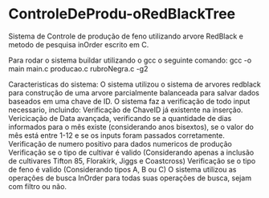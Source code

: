 # ControleDeProdu-oRedBlackTree
Sistema de Controle de produção de feno utilizando arvore RedBlack e metodo de pesquisa inOrder escrito em C.

Para rodar o sistema buildar utilizando o gcc o seguinte comando:
  gcc -o main main.c producao.c rubroNegra.c -g2


Caracteristicas do sistema:
O sistema utilizou o sistema de arvores redblack para construção de uma arvore parcialmente balanceada para salvar dados baseados em uma chave de ID.
O sistema faz a verificação de todo input necessario, incluindo:
  Verificação de ChaveID já existente na inserção.
  Vericicação de Data avançada, verificando se a quantidade de dias informados para o mês existe (considerando anos bisextos), se o valor do mês está entre 1-12 e se os inputs foram passados corretamente.
  Verificação de numero positivo para dados numericos de produção
  Verificação se o tipo de cultivar é valido (Considerando apenas a inclusão de cultivares Tifton 85, Florakirk, Jiggs e Coastcross)
  Verificação se o tipo de feno é valido (Considerando tipos A, B ou C)
O sistema utilizou as operações de busca InOrder para todas suas operações de busca, sejam com filtro ou não.
